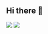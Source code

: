 ## Hi there 👋

<img src="https://media.licdn.com/dms/image/v2/D4E22AQEHGUvNdWAIQQ/feedshare-shrink_2048_1536/feedshare-shrink_2048_1536/0/1731538334407?e=1741219200&v=beta&t=YKp5HgEBix78uS_MsLUSAH-nmsnM-dL5aNvJxB-uTDQ">

<img src="https://github.r2v.ch/codewars?user=cramessar&name=true&top_languages=true&stroke=%23b362ff&theme=gradient_dark_by_level">
